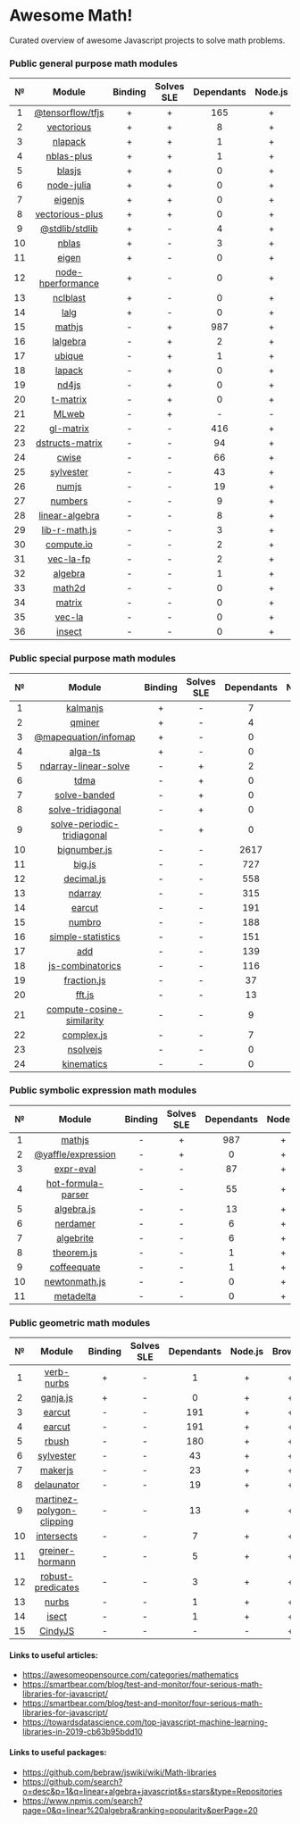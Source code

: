 # Awesome Math!

Curated overview of awesome Javascript projects to solve math problems.

### Public general purpose math modules
|№|Module|Binding|Solves SLE|Dependants|Node.js|Browser|
|:-:|:-:|:--:|:--:|:--:|:--:|:--:|
|1|[@tensorflow/tfjs](https://github.com/tensorflow/tfjs)|+|+|165|+|+|
|2|[vectorious](https://github.com/mateogianolio/vectorious)|+|+|8|+|+|
|3|[nlapack](https://github.com/nperf/nlapack)|+|+|1|+|-|
|4|[nblas-plus](https://github.com/ukrbublik/nblas-plus)|+|+|1|+|-|
|5|[blasjs](https://github.com/jacobbogers/blasjs)|+|+|0|+|+|
|6|[node-julia](https://github.com/waTeim/node-julia)|+|+|0|+|-|
|7|[eigenjs](https://github.com/rick68/eigenjs)|+|+|0|+|-|
|8|[vectorious-plus](https://github.com/ukrbublik/vectorious-plus)|+|+|0|+|+|
|9|[@stdlib/stdlib](https://github.com/stdlib-js/stdlib)|+|-|4|+|+|
|10|[nblas](https://github.com/nperf/nblas)|+|-|3|+|-|
|11|[eigen](https://github.com/BertrandBev/eigen-js)|+|-|0|+|+|
|12|[node-hperformance](https://github.com/amatosc/node-hperformance)|+|-|0|+|-|
|13|[nclblast](https://github.com/nperf/nclblast)|+|-|0|+|-|
|14|[lalg](https://github.com/rcorbish/node-linalg)|+|-|0|+|-|
|15|[mathjs](https://github.com/josdejong/mathjs)|-|+|987|+|+|
|16|[lalgebra](https://github.com/isotopo/lalgebra)|-|+|2|+|+|
|17|[ubique](https://github.com/maxto/ubique)|-|+|1|+|+|
|18|[lapack](https://github.com/NaturalNode/node-lapack)|-|+|0|+|+|
|19|[nd4js](https://github.com/DirkToewe/nd4js)|-|+|0|+|+|
|20|[t-matrix](https://github.com/zakalwe314/t-matrix)|-|+|0|+|+|
|21|[MLweb](https://github.com/lauerfab/MLweb/)|-|+|-|-|+|
|22|[gl-matrix](https://github.com/toji/gl-matrix)|-|-|416|+|+|
|23|[dstructs-matrix](https://github.com/dstructs/matrix)|-|-|94|+|+|
|24|[cwise](https://github.com/scijs/cwise)|-|-|66|+|+|
|25|[sylvester](https://github.com/NaturalNode/node-sylvester)|-|-|43|+|+|
|26|[numjs](https://github.com/nicolaspanel/numjs)|-|-|19|+|+|
|27|[numbers](https://github.com/numbers/numbers.js)|-|-|9|+|+|
|28|[linear-algebra](https://github.com/hiddentao/linear-algebra)|-|-|8|+|+|
|29|[lib-r-math.js](https://github.com/R-js/libRmath.js)|-|-|3|+|+|
|30|[compute.io](https://github.com/compute-io/compute.io)|-|-|2|+|+|
|31|[vec-la-fp](https://github.com/francisrstokes/vec-la-fp)|-|-|2|+|+|
|32|[algebra](https://github.com/fibo/algebra)|-|-|1|+|+|
|33|[math2d](https://github.com/crazytoucan/math2d)|-|-|0|+|+|
|34|[matrix](https://github.com/raghavgujjar/matrix)|-|-|0|+|+|
|35|[vec-la](https://github.com/francisrstokes/vec-la)|-|-|0|+|+|
|36|[insect](https://github.com/sharkdp/insect)|-|-|0|+|+|

### Public special purpose math modules
|№|Module|Binding|Solves SLE|Dependants|Node.js|Browser|
|:-:|:-:|:--:|:--:|:--:|:--:|:--:|
|1|[kalmanjs](https://github.com/wouterbulten/kalmanjs)|+|-|7|+|+|
|2|[qminer](https://github.com/qminer/qminer)|+|-|4|+|-|
|3|[@mapequation/infomap](https://github.com/mapequation/infomap)|+|-|0|+|+|
|4|[alga-ts](https://github.com/algebraic-graphs/typescript)|+|-|0|+|+|
|5|[ndarray-linear-solve](https://github.com/scijs/ndarray-linear-solve)|-|+|2|+|+|
|6|[tdma](https://github.com/armancodv/tdma)|-|+|0|+|+|
|7|[solve-banded](https://github.com/scijs/solve-banded)|-|+|0|+|+|
|8|[solve-tridiagonal](https://github.com/scijs/solve-tridiagonal)|-|+|0|+|+|
|9|[solve-periodic-tridiagonal](https://github.com/scijs/solve-periodic-tridiagonal)|-|+|0|+|+|
|10|[bignumber.js](https://github.com/MikeMcl/bignumber.js)|-|-|2617|+|+|
|11|[big.js](https://github.com/MikeMcl/big.js)|-|-|727|+|+|
|12|[decimal.js](https://github.com/MikeMcl/decimal.js)|-|-|558|+|+|
|13|[ndarray](https://github.com/scijs/ndarray)|-|-|315|+|+|
|14|[earcut](https://github.com/glebec/lambda-talk)|-|-|191|+|+|
|15|[numbro](https://github.com/BenjaminVanRyseghem/numbro)|-|-|188|+|+|
|16|[simple-statistics](https://github.com/simple-statistics/simple-statistics)|-|-|151|+|+|
|17|[add](https://github.com/ben-ng/add)|-|-|139|+|+|
|18|[js-combinatorics](https://github.com/dankogai/js-combinatorics)|-|-|116|+|+|
|19|[fraction.js](https://github.com/infusion/Fraction.js)|-|-|37|+|+|
|20|[fft.js](https://github.com/indutny/fft.js)|-|-|13|+|+|
|21|[compute-cosine-similarity](https://github.com/compute-io/cosine-similarity)|-|-|9|+|+|
|22|[complex.js](https://github.com/infusion/Complex.js)|-|-|7|+|+|
|23|[nsolvejs](https://github.com/weasysolutions/Nsolvejs)|-|-|0|+|+|
|24|[kinematics](https://github.com/glumb/kinematics)|-|-|0|+|+|

### Public symbolic expression math modules
|№|Module|Binding|Solves SLE|Dependants|Node.js|Browser|
|:-:|:-:|:--:|:--:|:--:|:--:|:--:|
|1|[mathjs](https://github.com/josdejong/mathjs)|-|+|987|+|+|
|2|[@yaffle/expression](https://github.com/Yaffle/Expression)|-|+|0|+|+|
|3|[expr-eval](https://github.com/silentmatt/expr-eval)|-|-|87|+|+|
|4|[hot-formula-parser](https://github.com/handsontable/formula-parser)|-|-|55|+|+|
|5|[algebra.js](https://github.com/nicolewhite/algebra.js)|-|-|13|+|+|
|6|[nerdamer](https://github.com/jiggzson/nerdamer)|-|-|6|+|+|
|7|[algebrite](https://github.com/davidedc/Algebrite)|-|-|6|+|+|
|8|[theorem.js](https://github.com/arguiot/TheoremJS)|-|-|1|+|+|
|9|[coffeequate](https://github.com/MatthewJA/Coffeequate)|-|-|1|+|+|
|10|[newtonmath.js](https://github.com/benpryke/NewtonMath.js)|-|-|0|+|+|
|11|[metadelta](https://github.com/metadelta/metadelta)|-|-|0|+|+|

### Public geometric math modules
|№|Module|Binding|Solves SLE|Dependants|Node.js|Browser|
|:-:|:-:|:--:|:--:|:--:|:--:|:--:|
|1|[verb-nurbs](https://github.com/pboyer/verb)|+|-|1|+|+|
|2|[ganja.js](https://github.com/enkimute/ganja.js)|+|-|0|+|+|
|3|[earcut](https://github.com/mapbox/earcut)|-|-|191|+|+|
|4|[earcut](https://github.com/mapbox/earcut)|-|-|191|+|+|
|5|[rbush](https://github.com/mourner/rbush)|-|-|180|+|+|
|6|[sylvester](https://github.com/NaturalNode/node-sylvester)|-|-|43|+|+|
|7|[makerjs](https://github.com/microsoft/maker.js)|-|-|23|+|+|
|8|[delaunator](https://github.com/mapbox/delaunator)|-|-|19|+|+|
|9|[martinez-polygon-clipping](https://github.com/w8r/martinez)|-|-|13|+|+|
|10|[intersects](https://github.com/davidfig/intersects)|-|-|7|+|+|
|11|[greiner-hormann](https://github.com/w8r/GreinerHormann)|-|-|5|+|+|
|12|[robust-predicates](https://github.com/mourner/robust-predicates)|-|-|3|+|+|
|13|[nurbs](https://github.com/standardcyborg/nurbs)|-|-|1|+|+|
|14|[isect](https://github.com/anvaka/isect)|-|-|1|+|+|
|15|[CindyJS](https://github.com/CindyJS/CindyJS)|-|-|-|-|+|

#### Links to useful articles:
- https://awesomeopensource.com/categories/mathematics
- https://smartbear.com/blog/test-and-monitor/four-serious-math-libraries-for-javascript/
- https://smartbear.com/blog/test-and-monitor/four-serious-math-libraries-for-javascript/
- https://towardsdatascience.com/top-javascript-machine-learning-libraries-in-2019-cb63b95bdd10

#### Links to useful packages:
- https://github.com/bebraw/jswiki/wiki/Math-libraries
- https://github.com/search?o=desc&p=1&q=linear+algebra+javascript&s=stars&type=Repositories 
- https://www.npmjs.com/search?page=0&q=linear%20algebra&ranking=popularity&perPage=20